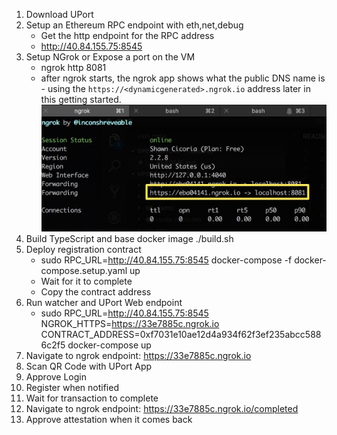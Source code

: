 1. Download UPort
2. Setup an Ethereum RPC endpoint with eth,net,debug
    - Get the http endpoint for the RPC address
    - http://40.84.155.75:8545
3. Setup NGrok or Expose a port on the VM
    - ngrok http 8081
    - after ngrok starts, the ngrok app shows what the public DNS name is - using the `https://<dynamicgenerated>.ngrok.io` address later in this getting started.
    ![](./docs/ngrok-running.jpg)
4. Build TypeScript and base docker image
    ./build.sh
5. Deploy registration contract
    - sudo RPC_URL=http://40.84.155.75:8545 docker-compose -f docker-compose.setup.yaml up
    - Wait for it to complete
    - Copy the contract address
6. Run watcher and UPort Web endpoint
    - sudo RPC_URL=http://40.84.155.75:8545 NGROK_HTTPS=https://33e7885c.ngrok.io CONTRACT_ADDRESS=0xf7031e10ae12d4a934f62f3ef235abcc5886c2f5 docker-compose up
7. Navigate to ngrok endpoint: https://33e7885c.ngrok.io 
8. Scan QR Code with UPort App
9. Approve Login
10. Register when notified
11. Wait for transaction to complete
12. Navigate to ngrok endpoint: https://33e7885c.ngrok.io/completed
13. Approve attestation when it comes back
